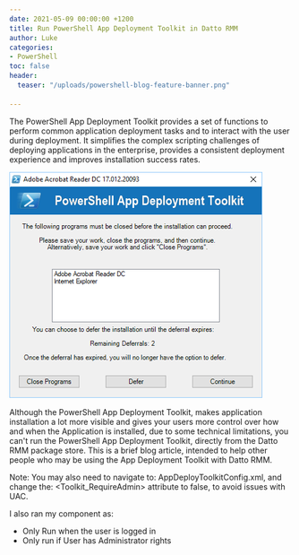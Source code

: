 ```yaml
---
date: 2021-05-09 00:00:00 +1200
title: Run PowerShell App Deployment Toolkit in Datto RMM
author: Luke
categories:
- PowerShell
toc: false
header:
  teaser: "/uploads/powershell-blog-feature-banner.png"

---
```

The PowerShell App Deployment Toolkit provides a set of functions to perform common application deployment tasks and to interact with the user during deployment. It simplifies the complex scripting challenges of deploying applications in the enterprise, provides a consistent deployment experience and improves installation success rates.

![PowerShell App Deployment Toolkit](/uploads/powershell_app_deploymenttoolkit.png "PowerShell App Deployment Toolkit")

Although the PowerShell App Deployment Toolkit, makes application installation a lot more visible and gives your users more control over how and when the Application is installed,  due to some technical limitations, you can't run the PowerShell App Deployment Toolkit, directly from the Datto RMM package store. This is a brief blog article, intended to help other people who may be using the App Deployment Toolkit with Datto RMM.

Note: You may also need to navigate to: AppDeployToolkitConfig.xml, and change the: <Toolkit_RequireAdmin> attribute to false, to avoid issues with UAC.

I also ran my component as:

* Only Run when the user is logged in
* Only run if User has Administrator rights